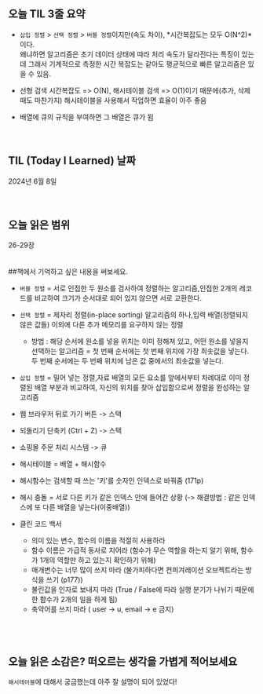 
## 오늘 TIL 3줄 요약

- `삽입 정렬` > `선택 정렬` > `버블 정렬`이지만(속도 차이), *시간복잡도는 모두 O(N^2)*이다. <br/>
왜냐하면 알고리즘은 초기 데이터 상태에 따라 처리 속도가 달라진다는 특징이 있는데 그래서 기계적으로 측정한 시간 복잡도는 같아도 평균적으로 빠른 알고리즘은 있을 수 있음.<br/>

- 선형 검색 시간복잡도 => O(N), 해시테이블 검색 => O(1)이기 때문에(추가, 삭제 때도 마찬가지) 해시테이블을 사용해서 작업하면 효율이 아주 좋음<br/>

- 배열에 큐의 규칙을 부여하면 그 배열은 큐가 됨
<br/><br/><br/>
## TIL (Today I Learned) 날짜

2024년 6월 8일
<br/><br/><br/>
## 오늘 읽은 범위

26-29장
<br/><br/><br/>
##책에서 기억하고 싶은 내용을 써보세요.

- `버블 정렬` = 서로 인접한 두 원소를 검사하여 정렬하는 알고리즘,인접한 2개의 레코드를 비교하여 크기가 순서대로 되어 있지 않으면 서로 교환한다.<br/>
- `선택 정렬` = 제자리 정렬(in-place sorting) 알고리즘의 하나,입력 배열(정렬되지 않은 값들) 이외에 다른 추가 메모리를 요구하지 않는 정렬
  - 방법 : 해당 순서에 원소를 넣을 위치는 이미 정해져 있고, 어떤 원소를 넣을지 선택하는 알고리즘 = 첫 번째 순서에는 첫 번째 위치에 가장 최솟값을 넣는다.<br/>
  두 번째 순서에는 두 번째 위치에 남은 값 중에서의 최솟값을 넣는다.<br/>
- `삽입 정렬` = 밀어 넣는 정렬,자료 배열의 모든 요소를 앞에서부터 차례대로 이미 정렬된 배열 부분과 비교하여, 자신의 위치를 찾아 삽입함으로써 정렬을 완성하는 알고리즘<br/>
- 웹 브라우저 뒤로 가기 버튼 -> 스택<br/>
- 되돌리기 단축키 (Ctrl + Z) -> 스택<br/>
- 쇼핑몰 주문 처리 시스템 -> 큐<br/>

- 해시테이블 = 배열 + 해시함수<br/>
- 해시함수는 검색할 때 쓰는 '키'를 숫자인 인덱스로 바꿔줌 (171p)<br/>
- 해시 충돌 = 서로 다른 키가 같은 인덱스 안에 들어간 상황 (-> 해결방법 : 같은 인덱스에 또 다른 배열을 넣는다(이중배열))<br/>
- 클린 코드 백서
  - 의미 있는 변수, 함수의 이름을 적절히 사용하라<br/>
  - 함수 이름은 가급적 동사로 지어라 (함수가 무슨 역할을 하는지 알기 위해, 함수가 1개의 역할만 하고 있는지 확인하기 위해)<br/>
  - 매개변수는 너무 많이 쓰지 마라 (불가피하다면 컨피겨레이션 오브젝트라는 방식을 쓰기 (p177))<br/>
  - 불린값을 인자로 보내지 마라 (True / False에 따라 실행 분기가 나뉘기 때문에 한 함수가 2개의 일을 하게 됨)<br/>
  - 축약어를 쓰지 마라 ( user -> u, email -> e 금지)<br/>
<br/><br/><br/>
## 오늘 읽은 소감은? 떠오르는 생각을 가볍게 적어보세요

`해시테이블`에 대해서 궁금했는데 아주 잘 설명이 되어 있었다!

